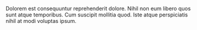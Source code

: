 Dolorem est consequuntur reprehenderit dolore. Nihil non eum libero quos sunt atque temporibus. Cum suscipit mollitia quod. Iste atque perspiciatis nihil at modi voluptas ipsum.